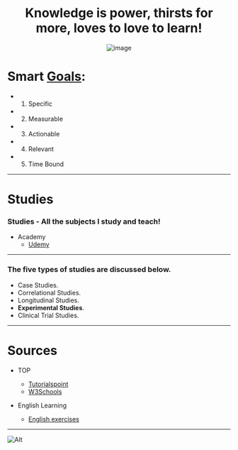 <div align="center">

# Knowledge is power, thirsts for more, loves to love to learn!

![image](https://user-images.githubusercontent.com/51442719/166158602-eeffde5b-7138-4813-b307-0f6f0a6f44d0.png)

</div>

# Smart [Goals](https:///github.com/Anlominus/Goals):
  - 1. Specific
  - 2. Measurable
  - 3. Actionable
  - 4. Relevant
  - 5. Time Bound


---

# Studies
### Studies - All the subjects I study and teach!

- Academy 
  - [Udemy](https://github.com/Anlominus/Studies/tree/main/Udemy)

---

### The five types of studies are discussed below.
- Case Studies.
- Correlational Studies.
- Longitudinal Studies.
- **Experimental Studies**.
- Clinical Trial Studies.

---

# Sources

- TOP
  - [Tutorialspoint](https://www.tutorialspoint.com/index.htm)
  - [W3Schools](https://www.w3schools.com/)

- English Learning
  - [English exercises](https://agendaweb.org/)

---

![Alt](https://repobeats.axiom.co/api/embed/2f7ce7b9ddcec95efa2219aa4ed695cb85a23c3b.svg "Repobeats analytics image")
